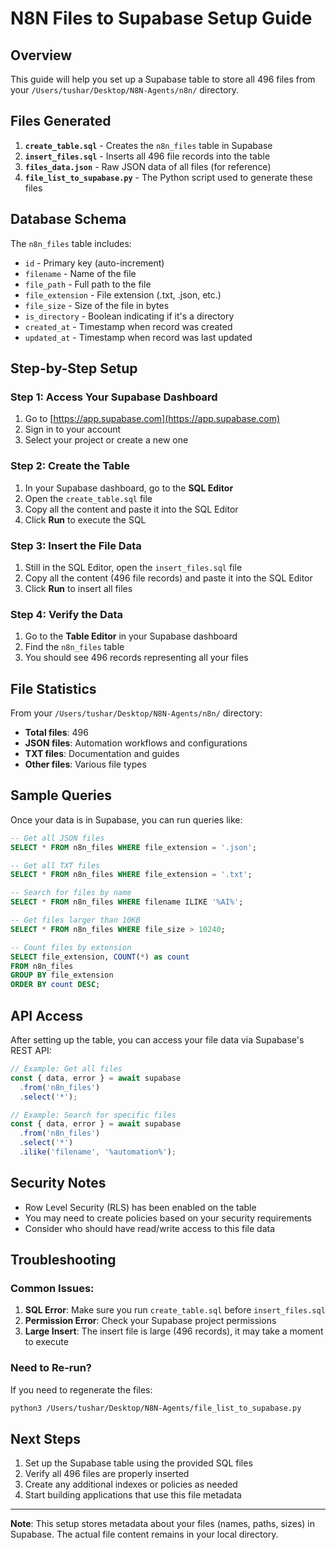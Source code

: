 # N8N Files to Supabase Setup Guide

## Overview
This guide will help you set up a Supabase table to store all 496 files from your `/Users/tushar/Desktop/N8N-Agents/n8n/` directory.

## Files Generated

1. **`create_table.sql`** - Creates the `n8n_files` table in Supabase
2. **`insert_files.sql`** - Inserts all 496 file records into the table
3. **`files_data.json`** - Raw JSON data of all files (for reference)
4. **`file_list_to_supabase.py`** - The Python script used to generate these files

## Database Schema

The `n8n_files` table includes:
- `id` - Primary key (auto-increment)
- `filename` - Name of the file
- `file_path` - Full path to the file
- `file_extension` - File extension (.txt, .json, etc.)
- `file_size` - Size of the file in bytes
- `is_directory` - Boolean indicating if it's a directory
- `created_at` - Timestamp when record was created
- `updated_at` - Timestamp when record was last updated

## Step-by-Step Setup

### Step 1: Access Your Supabase Dashboard
1. Go to [https://app.supabase.com](https://app.supabase.com)
2. Sign in to your account
3. Select your project or create a new one

### Step 2: Create the Table
1. In your Supabase dashboard, go to the **SQL Editor**
2. Open the `create_table.sql` file
3. Copy all the content and paste it into the SQL Editor
4. Click **Run** to execute the SQL

### Step 3: Insert the File Data
1. Still in the SQL Editor, open the `insert_files.sql` file
2. Copy all the content (496 file records) and paste it into the SQL Editor
3. Click **Run** to insert all files

### Step 4: Verify the Data
1. Go to the **Table Editor** in your Supabase dashboard
2. Find the `n8n_files` table
3. You should see 496 records representing all your files

## File Statistics

From your `/Users/tushar/Desktop/N8N-Agents/n8n/` directory:
- **Total files**: 496
- **JSON files**: Automation workflows and configurations
- **TXT files**: Documentation and guides
- **Other files**: Various file types

## Sample Queries

Once your data is in Supabase, you can run queries like:

```sql
-- Get all JSON files
SELECT * FROM n8n_files WHERE file_extension = '.json';

-- Get all TXT files
SELECT * FROM n8n_files WHERE file_extension = '.txt';

-- Search for files by name
SELECT * FROM n8n_files WHERE filename ILIKE '%AI%';

-- Get files larger than 10KB
SELECT * FROM n8n_files WHERE file_size > 10240;

-- Count files by extension
SELECT file_extension, COUNT(*) as count 
FROM n8n_files 
GROUP BY file_extension 
ORDER BY count DESC;
```

## API Access

After setting up the table, you can access your file data via Supabase's REST API:

```javascript
// Example: Get all files
const { data, error } = await supabase
  .from('n8n_files')
  .select('*');

// Example: Search for specific files
const { data, error } = await supabase
  .from('n8n_files')
  .select('*')
  .ilike('filename', '%automation%');
```

## Security Notes

- Row Level Security (RLS) has been enabled on the table
- You may need to create policies based on your security requirements
- Consider who should have read/write access to this file data

## Troubleshooting

### Common Issues:
1. **SQL Error**: Make sure you run `create_table.sql` before `insert_files.sql`
2. **Permission Error**: Check your Supabase project permissions
3. **Large Insert**: The insert file is large (496 records), it may take a moment to execute

### Need to Re-run?
If you need to regenerate the files:
```bash
python3 /Users/tushar/Desktop/N8N-Agents/file_list_to_supabase.py
```

## Next Steps

1. Set up the Supabase table using the provided SQL files
2. Verify all 496 files are properly inserted
3. Create any additional indexes or policies as needed
4. Start building applications that use this file metadata

---

**Note**: This setup stores metadata about your files (names, paths, sizes) in Supabase. The actual file content remains in your local directory.